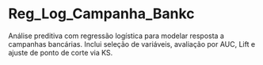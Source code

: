 # Reg_Log_Campanha_Bankc
Análise preditiva com regressão logística para modelar resposta a campanhas bancárias. Inclui seleção de variáveis, avaliação por AUC, Lift e ajuste de ponto de corte via KS.
